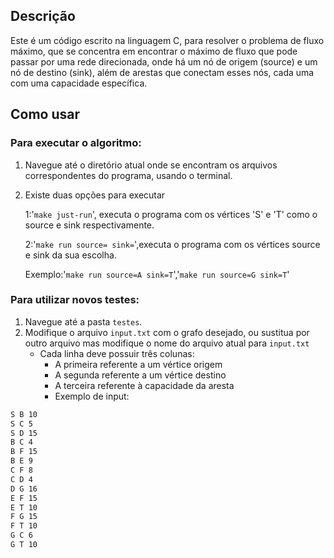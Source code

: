 ## Descrição
Este é um código escrito na linguagem C, para resolver o problema de fluxo máximo, que se concentra em encontrar o máximo de fluxo que pode passar por uma rede direcionada, onde há um nó de origem (source) e um nó de destino (sink), além de arestas que conectam esses nós, cada uma com uma capacidade específica.

## Como usar
### Para executar o algoritmo:
1. Navegue até o diretório atual onde se encontram os arquivos correspondentes do programa, usando o terminal.
2. Existe duas opções para executar
   
   1:'`make just-run`', executa o programa com os vértices 'S' e 'T' como o source e sink respectivamente.
   
   2:'`make run source= sink=`',executa o programa com os vértices source e sink da sua escolha.
   
    Exemplo:'`make run source=A sink=T`','`make run source=G sink=T`'


### Para utilizar novos testes:
1. Navegue até a pasta `testes`.
1. Modifique o arquivo `input.txt` com o grafo desejado, ou sustitua por outro arquivo mas modifique o nome do arquivo atual para `input.txt`
   - Cada linha deve possuir três colunas:
     - A primeira referente a um vértice origem
     - A segunda referente a um vértice destino
     - A terceira referente à capacidade da aresta
     - Exemplo de input:
```bash
S B 10
S C 5
S D 15
B C 4
B F 15
B E 9
C F 8
C D 4
D G 16
E F 15
E T 10
F G 15
F T 10
G C 6
G T 10
```
